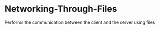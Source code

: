 # Networking-Through-Files
Performs the communication between the client and the server using files
